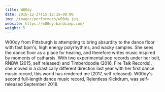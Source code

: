 ```yaml
---
title: W00dy
date: 2018-12-27T15:12:19-08:00
img: /imagez/performers/w00dy.jpg
website: https://w00dy.bandcamp.com/
weight: 5
---
```


W00dy from Pittsburgh is attempting to bring absurdity to the dance floor with fast bpm's, high energy polyrhythms, and wacky samples. She sees the dance floor as a place for healing, and therefore writes music inspired by moments of catharsis. With two experimental pop records under her belt, RNBW (2015, self released) and Timberdoodle (2016, Fire Talk Records), she moved in a drastically different direction last year with her first dance music record, this world has rendered me (2017, self released). W00dy's second full-length dance music record, Relentless Kickdrum, was self-released September 2018. 
